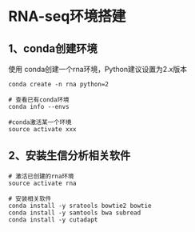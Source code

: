 # RNA-seq环境搭建
## 1、conda创建环境

使用 conda创建一个rna环境，Python建议设置为2.x版本

```shell
conda create -n rna python=2

# 查看已有conda环境
conda info --envs

#conda激活某一个环境
source activate xxx
```

## 2、安装生信分析相关软件

```shell
# 激活已创建的rna环境
source activate rna

# 安装相关软件
conda install -y sratools bowtie2 bowtie
conda install -y samtools bwa subread
conda install -y cutadapt
```

